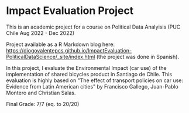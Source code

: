 # Impact Evaluation Project 
This is an academic project for a course on Political Data Analyisis (PUC Chile Aug 2022 - Dec 2022)

Project available as a R Markdown blog here: https://diogovalentepcs.github.io/ImpactEvaluation-PoliticalDataScience/_site/index.html (the project was done in Spanish).

In this project, I evaluate the Environmental Impact (car use) of the implementation of shared bicycles product in Santiago de Chile. This evaluation is highly based on "The effect of transport policies on car use: Evidence from Latin American cities" by Francisco Gallego, Juan-Pablo Montero and Christian Salas.

Final Grade: 7/7 (eq. to 20/20)
